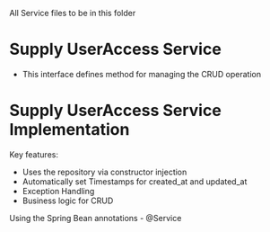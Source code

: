 All Service files to be in this folder

# Supply UserAccess Service
- This interface defines method for managing the CRUD operation

# Supply UserAccess Service Implementation
Key features:
- Uses the repository via constructor injection
- Automatically set Timestamps for created_at and updated_at
- Exception Handling
- Business logic for CRUD

Using the Spring Bean annotations - @Service